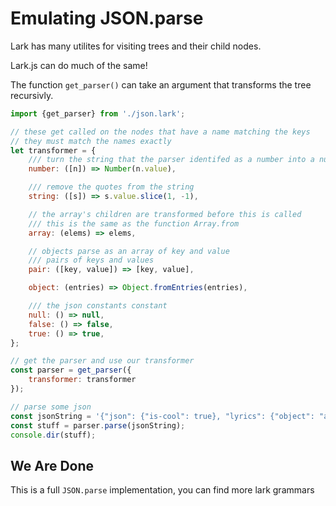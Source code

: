 # Emulating JSON.parse

Lark has many utilites for visiting trees and their child nodes.

Lark.js can do much of the same!

The function `get_parser()` can take an argument that transforms the tree recursivly.

```js
import {get_parser} from './json.lark';

// these get called on the nodes that have a name matching the keys
// they must match the names exactly
let transformer = {
    /// turn the string that the parser identifed as a number into a number
    number: ([n]) => Number(n.value),

    /// remove the quotes from the string
    string: ([s]) => s.value.slice(1, -1),

    // the array's children are transformed before this is called
    /// this is the same as the function Array.from
    array: (elems) => elems,

    // objects parse as an array of key and value
    /// pairs of keys and values 
    pair: ([key, value]) => [key, value],

    object: (entries) => Object.fromEntries(entries),

    /// the json constants constant
    null: () => null,
    false: () => false,
    true: () => true,
};

// get the parser and use our transformer
const parser = get_parser({
    transformer: transformer
});

// parse some json
const jsonString = '{"json": {"is-cool": true}, "lyrics": {"object": "abc", "is_easy_as": [1, 2, 3]}}';
const stuff = parser.parse(jsonString);
console.dir(stuff);
```

## We Are Done

This is a full `JSON.parse` implementation, you can find more lark grammars 